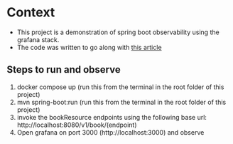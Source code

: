 # Context
* This project is a demonstration of spring boot observability using the grafana stack.
* The code was written to go along with [this article]()

## Steps to run and observe
1. docker compose up (run this from the terminal in the root folder of this project)
2. mvn spring-boot:run (run this from the terminal in the root folder of this project)
3. invoke the bookResource endpoints using the following base url: http://localhost:8080/v1/book/(endpoint)
4. Open grafana on port 3000 (http://localhost:3000) and observe